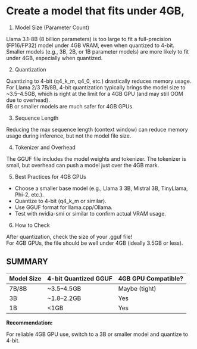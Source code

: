 # Create a model that fits under 4GB,


1. Model Size (Parameter Count)

Llama 3.1-8B (8 billion parameters) is too large to fit a full-precision (FP16/FP32) model under 4GB VRAM, even when quantized to 4-bit.
Smaller models (e.g., 3B, 2B, or 1B parameter models) are more likely to fit under 4GB, especially when quantized.


2. Quantization

Quantizing to 4-bit (q4_k_m, q4_0, etc.) drastically reduces memory usage.
For Llama 2/3 7B/8B, 4-bit quantization typically brings the model size to ~3.5–4.5GB, which is right at the limit for a 4GB GPU (and may still OOM due to overhead).  
6B or smaller models are much safer for 4GB GPUs.

3. Sequence Length

Reducing the max sequence length (context window) can reduce memory usage during inference, but not the model file size.


4. Tokenizer and Overhead

The GGUF file includes the model weights and tokenizer. The tokenizer is small, but overhead can push a model just over the 4GB mark.

5. Best Practices for 4GB GPUs

- Choose a smaller base model (e.g., Llama 3 3B, Mistral 3B, TinyLlama, Phi-2, etc.).
- Quantize to 4-bit (q4_k_m or similar).
- Use GGUF format for llama.cpp/Ollama.
- Test with nvidia-smi or similar to confirm actual VRAM usage.


6. How to Check

After quantization, check the size of your .gguf file!  
For 4GB GPUs, the file should be well under 4GB (ideally 3.5GB or less).


## SUMMARY
| Model Size|	4-bit Quantized GGUF |	4GB GPU Compatible?|
|----|----|----|
|7B/8B	|~3.5–4.5GB	|Maybe (tight)
|3B	|~1.8–2.2GB	| Yes
|1B	|<1GB	| Yes

**Recommendation:**

For reliable 4GB GPU use, switch to a 3B or smaller model and quantize to 4-bit.
